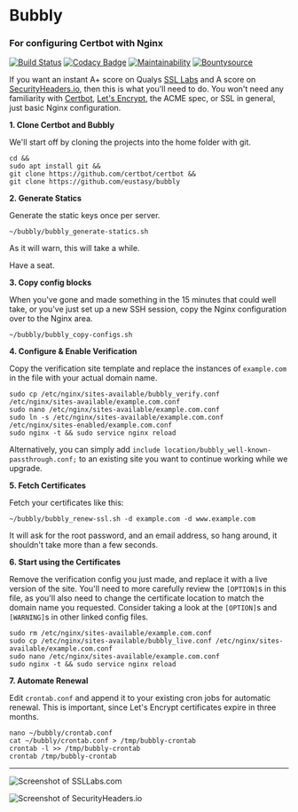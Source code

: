 # Bubbly

### For configuring Certbot with Nginx

[![Build Status](https://travis-ci.org/eustasy/bubbly.svg?branch=master)](https://travis-ci.org/eustasy/bubbly)
[![Codacy Badge](https://api.codacy.com/project/badge/Grade/ecf6627cc61b43d6a1b52b9991b86680)](https://www.codacy.com/app/lewisgoddard/bubbly?utm_source=github.com&amp;utm_medium=referral&amp;utm_content=eustasy/bubbly&amp;utm_campaign=Badge_Grade)
[![Maintainability](https://api.codeclimate.com/v1/badges/84d8fc91bfca7ccce137/maintainability)](https://codeclimate.com/github/eustasy/bubbly/maintainability)
[![Bountysource](https://www.bountysource.com/badge/tracker?tracker_id=25541893)](https://www.bountysource.com/teams/eustasy/issues?tracker_ids=25541893)

If you want an instant A+ score on Qualys [SSL Labs](https://www.ssllabs.com/ssltest/analyze.html?d=lewisgoddard.me.uk) and A score on [SecurityHeaders.io](https://securityheaders.io/?q=lewisgoddard.me.uk&followRedirects=on), then this is what you'll need to do. You won't need any familiarity with [Certbot](https://github.com/certbot/certbot), [Let's Encrypt](https://letsencrypt.org/), the ACME spec, or SSL in general, just basic Nginx configuration.

**1. Clone Certbot and Bubbly**

We'll start off by cloning the projects into the home folder with git.

```
cd &&
sudo apt install git &&
git clone https://github.com/certbot/certbot &&
git clone https://github.com/eustasy/bubbly
```

**2. Generate Statics**

Generate the static keys once per server.

```
~/bubbly/bubbly_generate-statics.sh
```

As it will warn, this will take a while.

Have a seat.

**3. Copy config blocks**

When you've gone and made something in the 15 minutes that could well take, or you've just set up a new SSH session, copy the Nginx configuration over to the Nginx area.

```
~/bubbly/bubbly_copy-configs.sh
```

**4. Configure & Enable Verification**

Copy the verification site template and replace the instances of `example.com` in the file with your actual domain name.

```
sudo cp /etc/nginx/sites-available/bubbly_verify.conf /etc/nginx/sites-available/example.com.conf
sudo nano /etc/nginx/sites-available/example.com.conf
sudo ln -s /etc/nginx/sites-available/example.com.conf /etc/nginx/sites-enabled/example.com.conf
sudo nginx -t && sudo service nginx reload
```

Alternatively, you can simply add `include location/bubbly_well-known-passthrough.conf;` to an existing site you want to continue working while we upgrade.


**5. Fetch Certificates**

Fetch your certificates like this:

```
~/bubbly/bubbly_renew-ssl.sh -d example.com -d www.example.com
```

It will ask for the root password, and an email address, so hang around, it shouldn't take more than a few seconds.

**6. Start using the Certificates**

Remove the verification config you just made, and replace it with a live version of the site. You'll need to more carefully review the `[OPTION]`s in this file, as you'll also need to change the certificate location to match the domain name you requested. Consider taking a look at the `[OPTION]`s and `[WARNING]`s in other linked config files.

```
sudo rm /etc/nginx/sites-available/example.com.conf
sudo cp /etc/nginx/sites-available/bubbly_live.conf /etc/nginx/sites-available/example.com.conf
sudo nano /etc/nginx/sites-available/example.com.conf
sudo nginx -t && sudo service nginx reload
```

**7. Automate Renewal**

Edit `crontab.conf` and append it to your existing cron jobs for automatic renewal. This is important, since Let's Encrypt certificates expire in three months.

```
nano ~/bubbly/crontab.conf
cat ~/bubbly/crontab.conf > /tmp/bubbly-crontab
crontab -l >> /tmp/bubbly-crontab
crontab /tmp/bubbly-crontab
```

---

![Screenshot of SSLLabs.com](https://raw.githubusercontent.com/eustasy/bubbly/master/screenshot_ssllabs.com.png)

![Screenshot of SecurityHeaders.io](https://raw.githubusercontent.com/eustasy/bubbly/master/screenshot_securityheaders.io.png)
